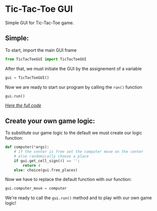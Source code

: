 # Tic-Tac-Toe GUI

Simple GUI for Tic-Tac-Toe game.

## Simple:
To start, import the main GUI frame
``` python
from TicTacToeGUI import TicTacToeGUI
```
After that, we must initiate the GUI by the assignement of a variable
``` python
gui = TicTacToeGUI()
```
Now we are ready to start our program by calling the <code>run()</code> function
``` python
gui.run()
```
[_Here the full code_](https://github.com/Davide255/Tic-Tac-Toe-GUI/blob/main/simple.py)

## Create your own game logic:
To substitute our game logic to the default we must create our logic function:
``` python
def computer(*args):
    # if the center is free set the computer move on the center
    # else randomically choose a place
    if gui.get_cell_sign(4) == '':
        return 4
    else: choice(gui.free_places)
```
Now we have to replace the default function with our function:
``` python
gui.computer_move = computer
```
We're ready to call the <code>gui.run()</code> method and to play with our own game logic!
